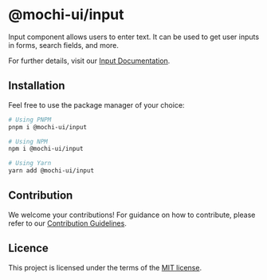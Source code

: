 # @mochi-ui/input

Input component allows users to enter text. It can be used to get user inputs in
forms, search fields, and more.

For further details, visit our
[Input Documentation](https://ds.console.so/?path=/docs/components-input--docs).

## Installation

Feel free to use the package manager of your choice:

```sh
# Using PNPM
pnpm i @mochi-ui/input

# Using NPM
npm i @mochi-ui/input

# Using Yarn
yarn add @mochi-ui/input
```

## Contribution

We welcome your contributions! For guidance on how to contribute, please refer
to our [Contribution Guidelines](/CONTRIBUTING.md).

## Licence

This project is licensed under the terms of the
[MIT license](https://choosealicense.com/licenses/mit/).
